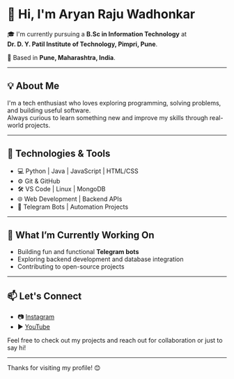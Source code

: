 # 👋 Hi, I'm Aryan Raju Wadhonkar

🎓 I'm currently pursuing a **B.Sc in Information Technology** at  
**Dr. D. Y. Patil Institute of Technology, Pimpri, Pune**.

📍 Based in **Pune, Maharashtra, India**.

---

## 💡 About Me

I'm a tech enthusiast who loves exploring programming, solving problems, and building useful software.  
Always curious to learn something new and improve my skills through real-world projects.

---

## 🔧 Technologies & Tools

- 💻 Python  | Java |  JavaScript |  HTML/CSS
- ⚙️ Git & GitHub
- 🛠️ VS Code | Linux | MongoDB
- 🌐 Web Development | Backend APIs
- 🤖 Telegram Bots | Automation Projects

---

## 🚀 What I’m Currently Working On

- Building fun and functional **Telegram bots**
- Exploring backend development and database integration
- Contributing to open-source projects

---

## 📫 Let's Connect

- 📷 [Instagram](https://instagram.com/aryan.wadhonkar)
- ▶️ [YouTube](https://youtube.com/@Aryanwadhonkar)
<!--
- 🌐 [Portfolio](https://your-portfolio.com)
- 💼 [LinkedIn](https://www.linkedin.com/in/aryan-wadhonkar)
- 📧 Email: your.aryanwadhonkar27.com
-->

Feel free to check out my projects and reach out for collaboration or just to say hi!

---

Thanks for visiting my profile! 😊
